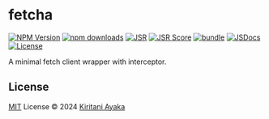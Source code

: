 # fetcha

[![NPM Version](https://img.shields.io/npm/v/%40kiritaniayaka%2Ffetcha?style=flat&colorA=080f12&colorB=1fa669)](https://npmjs.com/package/KiritaniAyaka/fetcha)
[![npm downloads](https://img.shields.io/npm/dy/%40kiritaniayaka%2Ffetcha?style=flat&colorA=080f12&colorB=1fa669)](https://npmjs.com/package/KiritaniAyaka/fetcha)
[![JSR](https://jsr.io/badges/@kiritaniayaka/fetcha)](https://jsr.io/@kiritaniayaka/fetcha)
[![JSR Score](https://jsr.io/badges/@kiritaniayaka/fetcha/score)](https://jsr.io/@kiritaniayaka/fetcha)
[![bundle](https://img.shields.io/bundlephobia/minzip/%40kiritaniayaka%2Ffetcha?style=flat&colorA=080f12&colorB=1fa669&label=minzip)](https://bundlephobia.com/result?p=KiritaniAyaka/fetcha)
[![JSDocs](https://img.shields.io/badge/jsdocs-reference-080f12?style=flat&colorA=080f12&colorB=1fa669)](https://www.jsdocs.io/package/KiritaniAyaka/fetcha)
[![License](https://img.shields.io/github/license/KiritaniAyaka/fetcha.svg?style=flat&colorA=080f12&colorB=1fa669)](https://github.com/KiritaniAyaka/fetcha/blob/main/LICENSE)

A minimal fetch client wrapper with interceptor.

## License

[MIT](./LICENSE) License © 2024 [Kiritani Ayaka](https://github.com/KiritaniAyaka)
